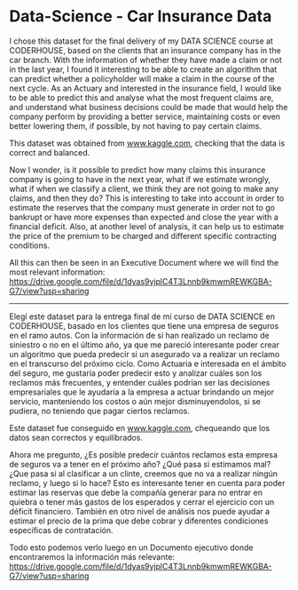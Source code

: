 # Data-Science - Car Insurance Data

I chose this dataset for the final delivery of my DATA SCIENCE course at CODERHOUSE, based on the clients that an insurance company has in the car branch. With the information of whether they have made a claim or not in the last year, I found it interesting to be able to create an algorithm that can predict whether a policyholder will make a claim in the course of the next cycle. As an Actuary and interested in the insurance field, I would like to be able to predict this and analyse what the most frequent claims are, and understand what business decisions could be made that would help the company perform by providing a better service, maintaining costs or even better lowering them, if possible, by not having to pay certain claims.

This dataset was obtained from www.kaggle.com, checking that the data is correct and balanced.

Now I wonder, is it possible to predict how many claims this insurance company is going to have in the next year, what if we estimate wrongly, what if when we classify a client, we think they are not going to make any claims, and then they do? This is interesting to take into account in order to estimate the reserves that the company must generate in order not to go bankrupt or have more expenses than expected and close the year with a financial deficit. Also, at another level of analysis, it can help us to estimate the price of the premium to be charged and different specific contracting conditions.

All this can then be seen in an Executive Document where we will find the most relevant information: https://drive.google.com/file/d/1dyas9yjplC4T3Lnnb9kmwmREWKGBA-G7/view?usp=sharing

---------------------------------------------------------------

Elegí este dataset para la entrega final de mi curso de DATA SCIENCE en CODERHOUSE, basado en los clientes que tiene una empresa de seguros en el ramo autos. Con la información de si han realizado un reclamo de siniestro o no en el último año, ya que me pareció interesante poder crear un algoritmo que pueda predecir si un asegurado va a realizar un reclamo en el transcurso del próximo ciclo. Como Actuaria e interesada en el ámbito del seguro, me gustaría poder predecir esto y analizar cuáles son los reclamos más frecuentes, y entender cuáles podrían ser las decisiones empresariales que le ayudaría a la empresa a actuar brindando un mejor servicio, manteniendo los costos o aún mejor disminuyendolos, si se pudiera, no teniendo que pagar ciertos reclamos.

Este dataset fue conseguido en www.kaggle.com, chequeando que los datos sean correctos y equilibrados.

Ahora me pregunto, ¿Es posible predecir cuántos reclamos esta empresa de seguros va a tener en el próximo año? ¿Qué pasa si estimamos mal? ¿Que pasa si al clasificar a un clinte, creemos que no va a realizar ningún reclamo, y luego si lo hace? Esto es interesante tener en cuenta para poder estimar las reservas que debe la compañía generar para no entrar en quiebra o tener más gastos de los esperados y cerrar el ejercicio con un déficit financiero. También en otro nivel de análisis nos puede ayudar a estimar el precio de la prima que debe cobrar y diferentes condiciones específicas de contratación.

Todo esto podemos verlo luego en un Documento ejecutivo donde encontraremos la información más relevante: https://drive.google.com/file/d/1dyas9yjplC4T3Lnnb9kmwmREWKGBA-G7/view?usp=sharing
